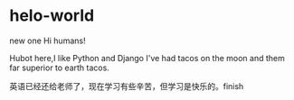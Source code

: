 # helo-world
new one
Hi humans!

Hubot here,I like Python and Django
I've had tacos on the moon and them far superior to earth tacos.

英语已经还给老师了，现在学习有些辛苦，但学习是快乐的。finish
